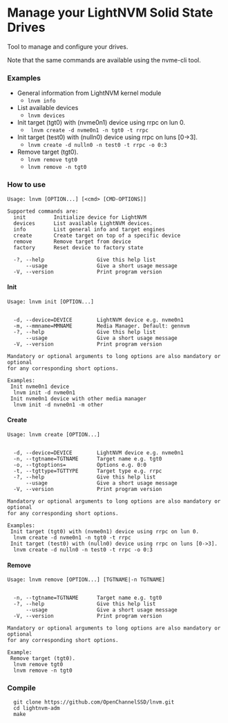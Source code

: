 # Manage your LightNVM Solid State Drives

Tool to manage and configure your drives.

Note that the same commands are available using the nvme-cli tool.

### Examples
- General information from LightNVM kernel module
  - ```lnvm info```
- List available devices
  - ```lnvm devices```
- Init target (tgt0) with (nvme0n1) device using rrpc on lun 0.
  - ``` lnvm create -d nvme0n1 -n tgt0 -t rrpc```
- Init target (test0) with (nulln0) device using rrpc on luns [0->3].
  - ```lnvm create -d nulln0 -n test0 -t rrpc -o 0:3```
- Remove target (tgt0).
  - ```lnvm remove tgt0```
  - ```lnvm remove -n tgt0```

### How to use

```
Usage: lnvm [OPTION...] [<cmd> [CMD-OPTIONS]]

Supported commands are:
  init         Initialize device for LightNVM
  devices      List available LightNVM devices.
  info         List general info and target engines
  create       Create target on top of a specific device
  remove       Remove target from device
  factory      Reset device to factory state

  -?, --help                 Give this help list
      --usage                Give a short usage message
  -V, --version              Print program version
```

#### Init

```
Usage: lnvm init [OPTION...]


  -d, --device=DEVICE        LightNVM device e.g. nvme0n1
  -m, --mmname=MMNAME        Media Manager. Default: gennvm
  -?, --help                 Give this help list
      --usage                Give a short usage message
  -V, --version              Print program version

Mandatory or optional arguments to long options are also mandatory or optional
for any corresponding short options.

Examples:
 Init nvme0n1 device
  lnvm init -d nvme0n1
 Init nvme0n1 device with other media manager
  lnvm init -d nvne0n1 -m other
```

#### Create

```
Usage: lnvm create [OPTION...]


  -d, --device=DEVICE        LightNVM device e.g. nvme0n1
  -n, --tgtname=TGTNAME      Target name e.g. tgt0
  -o, --tgtoptions=          Options e.g. 0:0
  -t, --tgttype=TGTTYPE      Target type e.g. rrpc
  -?, --help                 Give this help list
      --usage                Give a short usage message
  -V, --version              Print program version

Mandatory or optional arguments to long options are also mandatory or optional
for any corresponding short options.

Examples:
 Init target (tgt0) with (nvme0n1) device using rrpc on lun 0.
  lnvm create -d nvme0n1 -n tgt0 -t rrpc
 Init target (test0) with (nulln0) device using rrpc on luns [0->3].
  lnvm create -d nulln0 -n test0 -t rrpc -o 0:3
```

#### Remove

```
Usage: lnvm remove [OPTION...] [TGTNAME|-n TGTNAME]


  -n, --tgtname=TGTNAME      Target name e.g. tgt0
  -?, --help                 Give this help list
      --usage                Give a short usage message
  -V, --version              Print program version

Mandatory or optional arguments to long options are also mandatory or optional
for any corresponding short options.

Example:
 Remove target (tgt0).
  lnvm remove tgt0
  lnvm remove -n tgt0
```

### Compile

```
  git clone https://github.com/OpenChannelSSD/lnvm.git
  cd lightnvm-adm
  make
```
